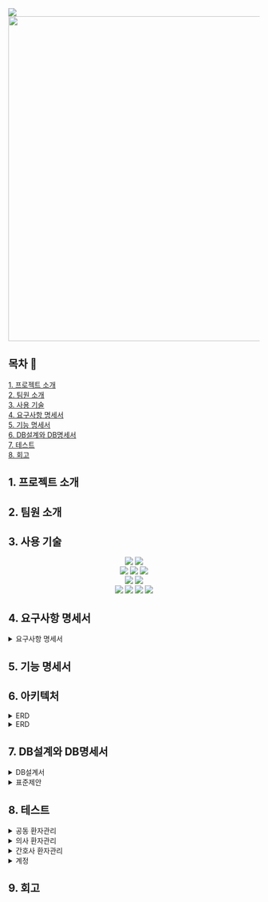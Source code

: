 <img src="https://capsule-render.vercel.app/api?type=waving&color=75bdc2&height=120&section=footer&text=느린걸음🏥&fontSize=50&fontColor=13334b"/>
<img src="https://github.com/beyond-sw-camp/be05-2nd-4Rang-SlowStep/assets/137466623/323f40b0-4830-4c0a-b5f7-9478e0068db7" width="850" height="650" align="center">

## 목차 📄
  [1. 프로젝트 소개](#1-프로젝트-소개)<br>
  [2. 팀원 소개](#2-팀원-소개)<br>
  [3. 사용 기술](#3-사용-기술)<br>
  [4. 요구사항 명세서](#4-요구사항-명세서)<br>
  [5. 기능 명세서](#5-기능-명세서)<br>
  [6. DB설계와 DB명세서](#6-DB설계와DB명세서)<br>
  [7. 테스트](#7-테스트)<br>
  [8. 회고](#8-회고)<br>

## 1. 프로젝트 소개


## 2. 팀원 소개


## 3. 사용 기술
<div align="center">
  <img src="https://img.shields.io/badge/java-007396?style=for-the-badge&logo=java&logoColor=white">
  <img src="https://img.shields.io/badge/mariadb-003545?style=for-the-badge&logo=mariadb&logoColor=white">
</div>

<div align="center">
  <img src="https://img.shields.io/badge/springboot-6DB33F?style=for-the-badge&logo=springboot&logoColor=white">
  <img src="https://img.shields.io/badge/springdatajpa-6DB33F?style=for-the-badge&logo=springboot&logoColor=white">
  <img src="https://img.shields.io/badge/mybatis-000000?style=for-the-badge&logo=mybatis&logoColor=white">
</div>

<div align="center">
  <img src="https://img.shields.io/badge/figma-F24E1E?style=for-the-badge&logo=figma&logoColor=white">
  <img src="https://img.shields.io/badge/adobeXd-FF61F6?style=for-the-badge&logo=adobexd&logoColor=white">
</div>

<div align="center">
  <img src="https://img.shields.io/badge/postman-FF6C37?style=for-the-badge&logo=postman&logoColor=white">
  <img src="https://img.shields.io/badge/swagger-85EA2D?style=for-the-badge&logo=swagger&logoColor=white">
  <img src="https://img.shields.io/badge/github-181717?style=for-the-badge&logo=github&logoColor=white">
  <img src="https://img.shields.io/badge/slack-4A154B?style=for-the-badge&logo=slack&logoColor=white">
</div>

## 4. 요구사항 명세서

<details>
<summary>요구사항 명세서</summary>
  <img src="https://github.com/beyond-sw-camp/be05-2nd-4Rang-SlowStep/assets/132131921/f08c882b-abd9-4384-8978-2c9813b993fc" alt="요구사항 명세서" style='border-radius: 100px;'>
</details>





## 5. 기능 명세서


## 6. 아키텍처
<details>
<summary>ERD</summary>
  <img src="https://github.com/beyond-sw-camp/be05-2nd-4Rang-SlowStep/assets/156383201/16238c24-7593-4697-b41d-9f9c8be5f678" alt="환자 정보 조회" style='border-radius: 100px;'>
</details>
<details>
<summary>ERD</summary>
  <img src="https://github.com/beyond-sw-camp/be05-2nd-4Rang-SlowStep/assets/156383201/e988629d-e6c3-42bd-b9d5-cad21bf9f1a6" alt="환자 정보 조회" style='border-radius: 100px;'>
</details>

## 7. DB설계와 DB명세서
<details> 
<summary>DB설계서</summary>
  <img src="https://github.com/beyond-sw-camp/be05-2nd-4Rang-SlowStep/assets/156383201/eb5d3a27-eebe-4f0b-9da1-6dc551610206" alt="환자 정보 조회" style='border-radius: 100px;'>
  <img src="https://github.com/beyond-sw-camp/be05-2nd-4Rang-SlowStep/assets/156383201/06a6f4bc-aadd-40af-868c-69e51f07a92b" alt="환자 정보 조회" style='border-radius: 100px;'>
</details>

<details>
<summary>표준제안</summary>
  <img src="https://github.com/beyond-sw-camp/be05-2nd-4Rang-SlowStep/assets/156383201/1b02edb9-2195-4037-9417-b8a0800105dd" alt="환자 정보 조회" style='border-radius: 100px;'>
</details>

## 8. 테스트
<details>
<summary>공동 환자관리</summary>
  <img src="https://github.com/beyond-sw-camp/be05-2nd-4Rang-SlowStep/assets/132131921/14d7e139-41a4-4c67-9f32-719fae2c794a" alt="환자 정보 조회" style='border-radius: 100px;'>
  <br>
  <img src="https://github.com/beyond-sw-camp/be05-2nd-4Rang-SlowStep/assets/132131921/2708c268-c914-4a29-a2e0-41678a8fc3be" alt="복용 약물 조회" style='border-radius: 100px;'>
  <br>
  <img src="https://github.com/beyond-sw-camp/be05-2nd-4Rang-SlowStep/assets/132131921/fc4876a3-cd20-4a2b-a6a4-f054e695ffac" alt="환자 건강 정보 확인" style='border-radius: 100px;'>

  <br>
  <img src="https://github.com/beyond-sw-camp/be05-2nd-4Rang-SlowStep/assets/132131921/becad26a-3582-4cbf-943c-0c30a0f3f317" alt="환자 진료 차트 확인" style='border-radius: 100px;'>

  <br>
  <img src="https://github.com/beyond-sw-camp/be05-2nd-4Rang-SlowStep/assets/132131921/e61c8840-a4cc-4c9d-9356-260057acffcd" alt="환자 진료 정보 확인" style='border-radius: 100px;'>

  <br>
  <img src="https://github.com/beyond-sw-camp/be05-2nd-4Rang-SlowStep/assets/132131921/2f795fa0-f173-429f-b50f-f64fedd83f2a" alt="환자 질병 이력 조회" style='border-radius: 100px;'>
  


  <br>
<img src="https://github.com/beyond-sw-camp/be05-2nd-4Rang-SlowStep/assets/132131921/7802fb07-55db-4403-866d-0f68f884f51f" alt="환자 건강 정보 등록" style='border-radius: 100px;'>


<img src="https://github.com/beyond-sw-camp/be05-2nd-4Rang-SlowStep/assets/83454423/4c7d6895-97fa-4561-802b-a72a722483fe" alt="" style='border-radius: 100px;'>
  
</details>


<details>
<summary>의사 환자관리</summary>
  <img src="https://github.com/beyond-sw-camp/be05-2nd-4Rang-SlowStep/assets/132131921/ef1e7130-1e6d-44bb-a72b-a97804587107" alt="진료 정보 조회" style='border-radius: 100px;'>
  <img src="https://github.com/beyond-sw-camp/be05-2nd-4Rang-SlowStep/assets/132131921/5ebdb3c8-ed50-4f23-a097-7c9afb5f308b" alt="진료 정보 등록" style='border-radius: 100px;'>
  <img src="" alt="" style='border-radius: 100px;'>
  
</details>

<details>
<summary>간호사 환자관리</summary>
  <img src="https://github.com/beyond-sw-camp/be05-2nd-4Rang-SlowStep/assets/132131921/8fc8f8bb-0006-40dc-bc7a-3158a349c948" alt="진료 담당의 확인" style='border-radius: 100px;'>


</details>

<details>
<summary>계정</summary>
  <img src="https://github.com/beyond-sw-camp/be05-2nd-4Rang-SlowStep/assets/114909535/8cb4e0b4-3367-420a-bd97-396a918a82c0" alt="진료 담당의 확인" style='border-radius: 100px;'>


  <img src="https://github.com/beyond-sw-camp/be05-2nd-4Rang-SlowStep/assets/114909535/eb81f391-730b-47ea-a190-68a95c19e6a6" alt="진료 담당의 확인" style='border-radius: 100px;'>


  <img src="https://github.com/beyond-sw-camp/be05-2nd-4Rang-SlowStep/assets/114909535/f87545de-1989-4700-9932-03d70ef89484" alt="진료 담당의 확인" style='border-radius: 100px;'>
</details>

## 9. 회고
